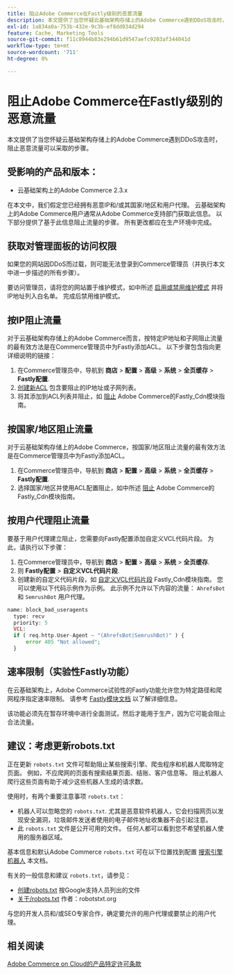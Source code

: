 ```yaml
---
title: 阻止Adobe Commerce在Fastly级别的恶意流量
description: 本文提供了当您怀疑云基础架构存储上的Adobe Commerce遇到DDoS攻击时，阻止恶意流量可以采取的步骤。
exl-id: 1a834a0a-753b-432e-9c3b-ef8dd034d294
feature: Cache, Marketing Tools
source-git-commit: f11c8944b83e294b61d9547aefc9203af344041d
workflow-type: tm+mt
source-wordcount: '711'
ht-degree: 0%

---
```


# 阻止Adobe Commerce在Fastly级别的恶意流量

本文提供了当您怀疑云基础架构存储上的Adobe Commerce遇到DDoS攻击时，阻止恶意流量可以采取的步骤。

## 受影响的产品和版本：

* 云基础架构上的Adobe Commerce 2.3.x

在本文中，我们假定您已经拥有恶意IP和/或其国家/地区和用户代理。 云基础架构上的Adobe Commerce用户通常从Adobe Commerce支持部门获取此信息。 以下部分提供了基于此信息阻止流量的步骤。 所有更改都应在生产环境中完成。

## 获取对管理面板的访问权限

如果您的网站因DDoS而过载，则可能无法登录到Commerce管理员（并执行本文中进一步描述的所有步骤）。

要访问管理员，请将您的网站置于维护模式，如中所述 [启用或禁用维护模式](https://devdocs.magento.com/guides/v2.4/install-gde/install/cli/install-cli-subcommands-maint.html#instgde-cli-maint) 并将IP地址列入白名单。 完成后禁用维护模式。

## 按IP阻止流量

对于云基础架构存储上的Adobe Commerce而言，按特定IP地址和子网阻止流量的最有效方法是在Commerce管理员中为Fastly添加ACL。 以下步骤包含指向更详细说明的链接：

1. 在Commerce管理员中，导航到 **商店** > **配置** > **高级** > **系统** > **全页缓存** > **Fastly配置**.
1. [创建新ACL](https://github.com/fastly/fastly-magento2/blob/master/Documentation/Guides/ACL.md) 包含要阻止的IP地址或子网列表。
1. 将其添加到ACL列表并阻止，如 [阻止](https://github.com/fastly/fastly-magento2/blob/master/Documentation/Guides/BLOCKING.md) Adobe Commerce的Fastly\_Cdn模块指南。

## 按国家/地区阻止流量

对于云基础架构存储上的Adobe Commerce，按国家/地区阻止流量的最有效方法是在Commerce管理员中为Fastly添加ACL。

1. 在Commerce管理员中，导航到 **商店** > **配置** > **高级** > **系统** > **全页缓存** > **Fastly配置**.
1. 选择国家/地区并使用ACL配置阻止，如中所述 [阻止](https://github.com/fastly/fastly-magento2/blob/master/Documentation/Guides/BLOCKING.md) Adobe Commerce的Fastly\_Cdn模块指南。

## 按用户代理阻止流量

要基于用户代理建立阻止，您需要向Fastly配置添加自定义VCL代码片段。 为此，请执行以下步骤：

1. 在Commerce管理员中，导航到 **商店** > **配置** > **高级** > **系统** > **全页缓存**.
1. 则 **Fastly配置** > **自定义VCL代码片段**.
1. 创建新的自定义代码片段，如 [自定义VCL代码片段](https://github.com/fastly/fastly-magento2/blob/master/Documentation/Guides/CUSTOM-VCL-SNIPPETS.md) Fastly\_Cdn模块指南。 您可以使用以下代码示例作为示例。 此示例不允许以下内容的流量： `AhrefsBot` 和 `SemrushBot` 用户代理。

```php
name: block_bad_useragents
  type: recv
  priority: 5
  VCL:
  if ( req.http.User-Agent ~ "(AhrefsBot|SemrushBot)" ) {
      error 405 "Not allowed";
  }
```

## 速率限制（实验性Fastly功能）

在云基础架构上，Adobe Commerce试验性的Fastly功能允许您为特定路径和爬网程序指定速率限制。 请参考 [Fastly模块文档](https://github.com/fastly/fastly-magento2/blob/master/Documentation/Guides/RATE-LIMITING.md) 以了解详细信息。

该功能必须先在暂存环境中进行全面测试，然后才能用于生产，因为它可能会阻止合法流量。

## 建议：考虑更新robots.txt

正在更新 `robots.txt` 文件可帮助阻止某些搜索引擎、爬虫程序和机器人爬取特定页面。 例如，不应爬网的页面有搜索结果页面、结账、客户信息等。 阻止机器人爬行这些页面有助于减少这些机器人生成的请求数。

使用时，有两个重要注意事项 `robots.txt`：

* 机器人可以忽略您的 `robots.txt`. 尤其是恶意软件机器人，它会扫描网页以发现安全漏洞，垃圾邮件发送者使用的电子邮件地址收集器不会引起注意。
* 此 `robots.txt` 文件是公开可用的文件。 任何人都可以看到您不希望机器人使用的服务器区域。

基本信息和默认Adobe Commerce `robots.txt` 可在以下位置找到配置 [搜索引擎机器人](https://docs.magento.com/m2/ee/user_guide/marketing/search-engine-robots.html) 本文档。

有关的一般信息和建议 `robots.txt`，请参见：

* [创建robots.txt](https://developers.google.com/search/docs/advanced/robots/create-robots-txt) 按Google支持人员列出的文件
* [关于/robots.txt](https://www.robotstxt.org/robotstxt.html) 作者：robotstxt.org

与您的开发人员和/或SEO专家合作，确定要允许的用户代理或要禁止的用户代理。

## 相关阅读

[Adobe Commerce on Cloud的产品特定许可条款](https://www.adobe.com/content/dam/cc/en/legal/terms/enterprise/pdfs/PSLT-AdobeCommerceCloud-WW-2023v1.pdf)
